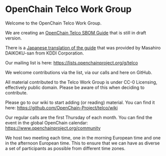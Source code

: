 # OpenChain Telco Work Group
Welcome to the OpenChain Telco Work Group.

We are creating an [OpenChain Telco SBOM Guide](https://github.com/OpenChain-Project/Telco-WG/blob/main/Draft-OpenChain-Telco-SBOM-Guide_EN.md) that is still in draft version.

There is a [Japanese translation of the guide](https://github.com/OpenChain-Project/Telco-WG/blob/main/Draft-OpenChain-Telco-SBOM-Guide_JP.md) that was provided by Masahiro DAIKOKU-san from KDDI Corporation.

Our mailing list is here:
https://lists.openchainproject.org/g/telco

We welcome contributions via the list, via our calls and here on GitHub.

All material contributed to the Telco Work Group is under CC-0 Licensing, effectively public domain. Please be aware of this when deciding to contribute.

Please go to our wiki to start adding (or reading) material. You can find it here:
https://github.com/OpenChain-Project/telco/wiki

Our regular calls are the first Thursday of each month. You can find the event in the global OpenChain calendar: https://www.openchainproject.org/community

We host two meeting each time, one in the morning European time and one in the afternoon European time. This to ensure that we can have as diverse a set of participants as possible from different time zones.
